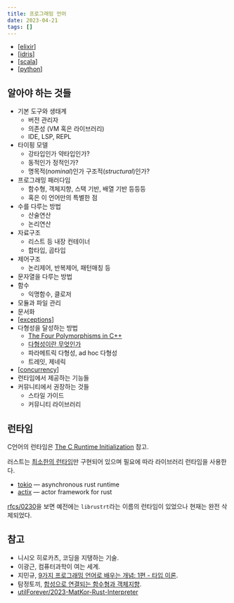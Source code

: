 ```yaml
---
title: 프로그래밍 언어
date: 2023-04-21
tags: []
---
```


- [[elixir]]
- [[idris]]
- [[scala]]
- [[python]]

## 알아야 하는 것들

- 기본 도구와 생태계
  - 버전 관리자
  - 의존성 (VM 혹은 라이브러리)
  - IDE, LSP, REPL
- 타이핑 모델
  - 강타입인가 약타입인가?
  - 동적인가 정적인가?
  - 명목적(_nominal_)인가 구조적(_structural_)인가?
- 프로그래밍 패러다임
  - 함수형, 객체지향, 스택 기반, 배열 기반 등등등
  - 혹은 이 언어만의 특별한 점
- 수를 다루는 방법
  - 산술연산
  - 논리연산
- 자료구조
  - 리스트 등 내장 컨테이너
  - 합타입, 곱타입
- 제어구조
  - 논리제어, 반복제어, 패턴매칭 등
- 문자열을 다루는 방법
- 함수
  - 익명함수, 클로저
- 모듈과 파일 관리
- 문서화
- [[exceptions]]
- 다형성을 달성하는 방법
  - [The Four Polymorphisms in C++](https://github.com/utilForever/modern-cpp-tutorial/blob/master/Articles/The%20Four%20Polymorphisms%20in%20C%2B%2B.md)
  - [다형성이란 무엇인가](https://velog.io/@humonnom/%EB%8B%A4%ED%98%95%EC%84%B1%EC%9D%B4%EB%9E%80-%EB%AC%B4%EC%97%87%EC%9D%B8%EA%B0%80)
  - 파라메트릭 다형성, ad hoc 다형성
  - 트레잇, 제네릭
- [[concurrency]]
- 런타임에서 제공하는 기능들
- 커뮤니티에서 권장하는 것들
  - 스타일 가이드
  - 커뮤니티 라이브러리

## 런타임

C언어의 런타임은 [The C Runtime Initialization](https://www.embecosm.com/appnotes/ean9/html/ch05s02.html) 참고.

러스트는 [최소한의 런타임](https://doc.rust-lang.org/reference/runtime.html)만 구현되어 있으며 필요에 따라 라이브러리 런타임을 사용한다.

- [tokio](https://tokio.rs/) — asynchronous rust runtime
- [actix](https://github.com/actix/actix) — actor framework for rust

[rfcs/0230](https://github.com/rust-lang/rfcs/blob/master/text/0230-remove-runtime.md)을 보면 예전에는 `librustrt`라는 이름의 런타임이 있었으나 현재는 완전 삭제되었다.

## 참고

- 니시오 히로카츠, 코딩을 지탱하는 기술.
- 이광근, 컴퓨터과학이 여는 세계.
- 지민규, [9가지 프로그래밍 언어로 배우는 개념: 1편 - 타입 이론](https://tech.devsisters.com/posts/programming-languages-1-type-theory).
- 탐정토끼, [합성으로 연결되는 함수형과 객체지향](https://twinstae.github.io/composable/).
- [utilForever/2023-MatKor-Rust-Interpreter](https://github.com/utilForever/2023-MatKor-Rust-Interpreter)

[//do]: # "inner-links"

[concurrency]: concurrency.md
[elixir]: elixir.md
[exceptions]: exceptions.md
[idris]: idris.md
[python]: python.md
[scala]: scala.md

[//end]: # "2023-07-12 07:28"

